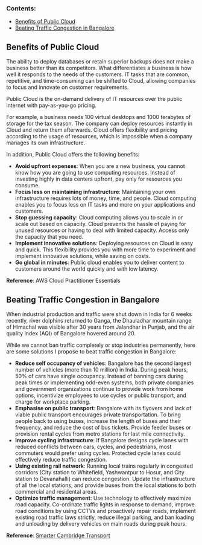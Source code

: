 ### Contents:
- [Benefits of Public Cloud](#benefits-of-public-cloud)
- [Beating Traffic Congestion in Bangalore](#beating-traffic-congestion-in-bangalore)

## Benefits of Public Cloud

The ability to deploy databases or retain superior backups does not make a business better than its competitors. What differentiates a business is how well it responds to the needs of the customers. IT tasks that are common, repetitive, and time-consuming can be shifted to Cloud, allowing companies to focus and innovate on customer requirements.

Public Cloud is the on-demand delivery of IT resources over the public internet with pay-as-you-go pricing. 

For example, a business needs 100 virtual desktops and 1000 terabytes of storage for the tax season. The company can deploy resources instantly in Cloud and return them afterwards. Cloud offers flexibility and pricing according to the usage of resources, which is impossible when a company manages its own infrastructure.

In addition, Public Cloud offers the following benefits:
- **Avoid upfront expenses**: When you are a new business, you cannot know how you are going to use computing resources. Instead of investing highly in data centers upfront, pay only for resources you consume.
- **Focus less on maintaining infrastructure**: Maintaining your own infrastructure requires lots of money, time, and people. Cloud computing enables you to focus less on IT tasks and more on your applications and customers.
- **Stop guessing capacity**: Cloud computing allows you to scale in or scale out based on capacity. Cloud prevents the hassle of paying for unused resources or having to deal with limited capacity. Access only the capacity that you need. 
- **Implement innovative solutions**: Deploying resources on Cloud is easy and quick. This flexibility provides you with more time to experiment and implement innovative solutions, while saving on costs.
- **Go global in minutes**: Public cloud enables you to deliver content to customers around the world quickly and with low latency.

**Reference**: AWS Cloud Practitioner Essentials

## Beating Traffic Congestion in Bangalore
When industrial production and traffic were shut down in India for 6 weeks recently, river dolphins returned to Ganga, the Dhauladhar mountain range of Himachal was visible after 30 years from Jalandhar in Punjab, and the air quality index (AQI) of Bangalore hovered around 20.

While we cannot ban traffic completely or stop industries permanently, here are some solutions I propose to beat traffic congestion in Bangalore:
- **Reduce self occupancy of vehicles**: Bangalore has the second largest number of vehicles (more than 10 million) in India. During peak hours, 50% of cars have single occupancy. Instead of banning cars during peak times or implementing odd-even systems, both private companies and government organizations continue to provide work from home options, incentivize employees to use cycles or public transport, and charge for workplace parking. 
- **Emphasise on public transport**: Bangalore with its flyovers and lack of viable public transport encourages private transportation. To bring people back to using buses, increase the length of buses and their frequency, and reduce the cost of bus tickets. Provide feeder buses or provision rental cycles from metro stations for last mile connectivity. 
- **Improve cycling infrastructure**: If Bangalore designs cycle lanes with reduced conflicts between cars, cycles, and pedestrians, most commuters would prefer using cycles. Protected cycle lanes could effectively reduce traffic congestion.
- **Using existing rail network**: Running local trains regularly in congested corridors (City station to Whitefield, Yashwantpur to Hosur, and City station to Devanahalli) can reduce congestion. Update the infrastructure of all the local stations, and provide buses from the local stations to both commercial and residental areas.
- **Optimize traffic management**: Use technology to effectively maximize road capacity. Co-ordinate traffic lights in response to demand, improve road conditions by using CCTVs and proactively repair roads, implement existing road traffic laws strictly, reduce illegal parking, and ban loading and unloading by delivery vehicles on main roads during peak hours.

**Reference**: [Smarter Cambridge Transport](https://www.smartertransport.uk/) 

